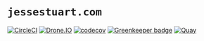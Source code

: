 # `jessestuart.com`

[![CircleCI][circleci-badge]][circleci-url]
[![Drone.IO][droneio-badge]][droneio-url]
[![codecov][codecov-badge]][codecov-url]
[![Greenkeeper badge][greenkeeper-badge]][greenkeeper-url]
[![Quay][quay-badge]][quay-url]

[circleci-badge]: https://circleci.com/gh/jessestuart/jessestuart.com.svg?style=shield&circle-token=95a9c23b2b0ed15a71639a318c98eea3b09a03b7
[circleci-url]: https://circleci.com/gh/jessestuart/jessestuart.com
[codecov-badge]: https://codecov.io/gh/jessestuart/jessestuart.com/branch/master/graph/badge.svg?token=d5XoThUqwv
[codecov-url]: https://codecov.io/gh/jessestuart/jessestuart.com
[codefresh-badge]: https://g.codefresh.io/api/badges/build?repoOwner=jessestuart&repoName=js-gatsby-tachyons&branch=master&pipelineName=js-gatsby-tachyons&accountName=jesse&key=eyJhbGciOiJIUzI1NiJ9.NWExNzRiZmE2M2NmM2UwMDAxOGRmZjdh.uSVHuuCHfQtayHNWawvO9loC4PEirkl458tnBt2yOVU&type=cf-1
[codefresh-url]: https://g.codefresh.io/repositories/jessestuart/js-gatsby-tachyons/builds?filter=trigger:build;branch:master;service:5a3c264a24611f0001c367d3~js-gatsby-tachyons
[droneio-badge]: http://ci.jesses.io/api/badges/jessestuart/jessestuart.com/status.svg
[droneio-url]: http://ci.jesses.io/jessestuart/jessestuart.com
[greenkeeper-badge]: https://badges.greenkeeper.io/jessestuart/jessestuart.com.svg?token=ec6300d31268bad8045d786b62351f72d188fc9ed09cb2df7206448ae9da07c3&ts=1517389593689
[greenkeeper-url]: https://greenkeeper.io/
[quay-badge]: https://quay.io/repository/jessestuart/jessestuart.com/status
[quay-url]: https://quay.io/repository/jessestuart/jessestuart.com
[semaphoreci-badge]: https://semaphoreci.com/api/v1/projects/2c39a37c-7b37-462a-be9d-a9cf3fdb54a0/1696206/badge.svg
[semaphoreci-url]: https://semaphoreci.com/jessestuart-95/js-gatsby-tachyons
